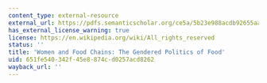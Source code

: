```yaml
---
content_type: external-resource
external_url: https://pdfs.semanticscholar.org/ce5a/5b23e988acdb92655aa0fac0ca358133f9d9.pdf?_ga=2.97473116.2138474745.1564414830-672817412.1563980296
has_external_license_warning: true
license: https://en.wikipedia.org/wiki/All_rights_reserved
status: ''
title: 'Women and Food Chains: The Gendered Politics of Food'
uid: 651fe540-342f-45e8-874c-d0257acd8262
wayback_url: ''
---
```

